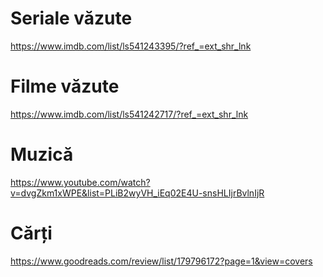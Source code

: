 # Seriale văzute  
  https://www.imdb.com/list/ls541243395/?ref_=ext_shr_lnk
# Filme văzute  
  https://www.imdb.com/list/ls541242717/?ref_=ext_shr_lnk
# Muzică    
  https://www.youtube.com/watch?v=dvgZkm1xWPE&list=PLiB2wyVH_iEq02E4U-snsHLIjrBvlnIjR
# Cărți
  https://www.goodreads.com/review/list/179796172?page=1&view=covers
